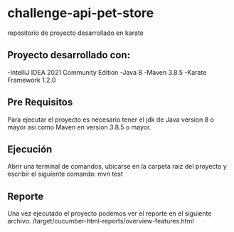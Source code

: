 # challenge-api-pet-store
repositorio de proyecto desarrollado en karate

## Proyecto desarrollado con:
-IntelliJ IDEA 2021 Community Edition
-Java 8
-Maven 3.8.5
-Karate Framework 1.2.0

## Pre Requisitos
Para ejecutar el proyecto es necesario tener el jdk de Java version 8 o mayor
asi como Maven en version 3.8.5 o mayor.

## Ejecución
Abrir una terminal de comandos, ubicarse en la carpeta raiz del proyecto y escribir el siguiente comando:
mvn test

## Reporte
Una vez ejecutado el proyecto podemos ver el reporte en el siguiente archivo.
/target/cucumber-html-reports/overview-features.html
